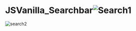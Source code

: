 # JSVanilla_Searchbar![Search1](https://user-images.githubusercontent.com/74706560/164309424-79c62cd1-29d0-4d99-9a39-35053c637b39.JPG)
![search2](https://user-images.githubusercontent.com/74706560/164309430-be68e37a-53b2-4be3-aa3e-b87d37eede69.JPG)
